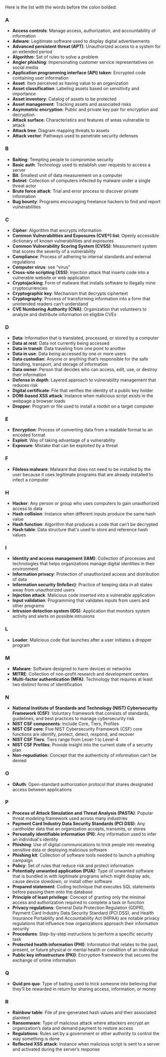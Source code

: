 Here is the list with the words before the colon bolded:

### **A**

* **Access controls**: Manage access, authorization, and accountability of information
* **Adware**: Legitimate software used to display digital advertisements
* **Advanced persistent threat (APT)**: Unauthorized access to a system for an extended period
* **Algorithm**: Set of rules to solve a problem
* **Angler phishing**: Impersonating customer service representatives on social media
* **Application programming interface (API) token**: Encrypted code containing user information
* **Asset**: Item perceived as having value to an organization
* **Asset classification**: Labeling assets based on sensitivity and importance
* **Asset inventory**: Catalog of assets to be protected
* **Asset management**: Tracking assets and associated risks
* **Asymmetric encryption**: Public and private key pair for encryption and decryption
* **Attack surface**: Characteristics and features of areas vulnerable to attack
* **Attack tree**: Diagram mapping threats to assets
* **Attack vector**: Pathways used to penetrate security defenses
### **B**

* **Baiting**: Tempting people to compromise security
* **Basic auth**: Technology used to establish user requests to access a server
* **Bit**: Smallest unit of data measurement on a computer
* **Botnet**: Collection of computers infected by malware under a single threat actor
* **Brute force attack**: Trial and error process to discover private information
* **Bug bounty**: Programs encouraging freelance hackers to find and report vulnerabilities
### **C**

* **Cipher**: Algorithm that encrypts information
* **Common Vulnerabilities and Exposures (CVE®) list**: Openly accessible dictionary of known vulnerabilities and exposures
* **Common Vulnerability Scoring System (CVSS)**: Measurement system that scores the severity of a vulnerability
* **Compliance**: Process of adhering to internal standards and external regulations
* **Computer virus**: see “virus”
* **Cross-site scripting (XSS)**: Injection attack that inserts code into a vulnerable website or web application
* **Cryptojacking**: Form of malware that installs software to illegally mine cryptocurrencies
* **Cryptographic key**: Mechanism that decrypts ciphertext
* **Cryptography**: Process of transforming information into a form that unintended readers can’t understand
* **CVE Numbering Authority (CNA)**: Organization that volunteers to analyze and distribute information on eligible CVEs
### **D**

* **Data**: Information that is translated, processed, or stored by a computer
* **Data at rest**: Data not currently being accessed
* **Data in transit**: Data traveling from one point to another
* **Data in use**: Data being accessed by one or more users
* **Data custodian**: Anyone or anything that’s responsible for the safe handling, transport, and storage of information
* **Data owner**: Person that decides who can access, edit, use, or destroy their information
* **Defense in depth**: Layered approach to vulnerability management that reduces risk
* **Digital certificate**: File that verifies the identity of a public key holder
* **DOM-based XSS attack**: Instance when malicious script exists in the webpage a browser loads
* **Dropper**: Program or file used to install a rootkit on a target computer
### **E**

* **Encryption**: Process of converting data from a readable format to an encoded format
* **Exploit**: Way of taking advantage of a vulnerability
* **Exposure**: Mistake that can be exploited by a threat
### **F**

* **Fileless malware**: Malware that does not need to be installed by the user because it uses legitimate programs that are already installed to infect a computer
### **H**

* **Hacker**: Any person or group who uses computers to gain unauthorized access to data
* **Hash collision**: Instance when different inputs produce the same hash value
* **Hash function**: Algorithm that produces a code that can’t be decrypted
* **Hash table**: Data structure that's used to store and reference hash values
### **I**

* **Identity and access management (IAM)**: Collection of processes and technologies that helps organizations manage digital identities in their environment
* **Information privacy**: Protection of unauthorized access and distribution of data
* **Information security (InfoSec)**: Practice of keeping data in all states away from unauthorized users
* **Injection attack**: Malicious code inserted into a vulnerable application
* **Input validation**: Programming that validates inputs from users and other programs
* **Intrusion detection system (IDS)**: Application that monitors system activity and alerts on possible intrusions
### **L**

* **Loader**: Malicious code that launches after a user initiates a dropper program
### **M**

* **Malware**: Software designed to harm devices or networks
* **MITRE**: Collection of non-profit research and development centers
* **Multi-factor authentication (MFA)**: Technology that requires at least two distinct forms of identification
### **N**

* **National Institute of Standards and Technology (NIST) Cybersecurity Framework (CSF)**: Voluntary framework that consists of standards, guidelines, and best practices to manage cybersecurity risk
* **NIST CSF components**: Include Core, Tiers, Profiles
* **NIST CSF core**: Five NIST Cybersecurity Framework (CSF) core functions are identify, protect, detect, respond, and recover
* **NIST CSF Tiers**: Tiers range from Level-1 to Level-4
* **NIST CSF Profiles**: Provide insight into the current state of a security plan
* **Non-repudiation**: Concept that the authenticity of information can’t be denied
### **O**

* **OAuth**: Open-standard authorization protocol that shares designated access between applications
### **P**

* **Process of Attack Simulation and Threat Analysis (PASTA)**: Popular threat modeling framework used across many industries
* **Payment Card Industry Data Security Standards (PCI DSS)**: Any cardholder data that an organization accepts, transmits, or stores
* **Personally identifiable information (PII)**: Any information used to infer an individual's identity
* **Phishing**: Use of digital communications to trick people into revealing sensitive data or deploying malicious software
* **Phishing kit**: Collection of software tools needed to launch a phishing campaign
* **Policy**: Set of rules that reduce risk and protect information
* **Potentially unwanted application (PUA)**: Type of unwanted software that is bundled in with legitimate programs which might display ads, cause device slowdown, or install other software
* **Prepared statement**: Coding technique that executes SQL statements before passing them onto the database
* **Principle of least privilege**: Concept of granting only the minimal access and authorization required to complete a task or function
* **Privacy regulations**: General Data Protection Regulation (GDPR), Payment Card Industry Data Security Standard (PCI DSS), and Health Insurance Portability and Accountability Act (HIPAA) are notable privacy regulations that influence how organizations approach their information security
* **Procedures**: Step-by-step instructions to perform a specific security task
* **Protected health information (PHI)**: Information that relates to the past, present, or future physical or mental health or condition of an individual
* **Public key infrastructure (PKI)**: Encryption framework that secures the exchange of online information
### **Q**

* **Quid pro quo**: Type of baiting used to trick someone into believing that they’ll be rewarded in return for sharing access, information, or money
### **R**

* **Rainbow table**: File of pre-generated hash values and their associated plaintext
* **Ransomware**: Type of malicious attack where attackers encrypt an organization’s data and demand payment to restore access
* **Regulations**: Rules set by a government or other authority to control the way something is done
* **Reflected XSS attack**: Instance when malicious script is sent to a server and activated during the server’s response